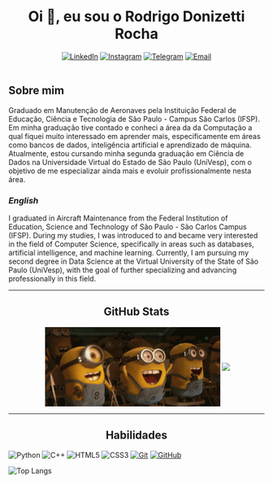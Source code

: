<h1 align="center">Oi 👋, eu sou o Rodrigo Donizetti Rocha </h1>
<div align=center>
  <a href="https://www.linkedin.com/in/rodrigo-donizetti-rocha-37a563216"><img src="https://img.shields.io/badge/Linkedin-0077b5?style=flat&logo=linkedin" alt="LinkedIn" /></a>
  <a href=""><img src="https://img.shields.io/badge/Instagram-E4405F?style=flate&logo=instagram&logoColor=white" alt="Instagram" /></a>
  <a href=""><img src="https://img.shields.io/badge/Telegram-0088cc?style=flat&logo=telegram" alt="Telegram" /></a>
  <a href="mailto:rodrigo.rocha9229@gmail.com"><img src="https://img.shields.io/badge/-Email-000?style=flat&logo=microsoft-outlook&logoColor=E94D5F" alt="Email" emailto /></a>  
</div>
<br>

 ## Sobre mim

Graduado em Manutenção de Aeronaves pela Instituição Federal de Educação, Ciência e Tecnologia de São Paulo - Campus São Carlos (IFSP). Em minha graduação tive contado e conheci a área da da Computação a qual fiquei muito interessado em aprender mais, especificamente em áreas como bancos de dados, inteligência artificial e aprendizado de máquina. Atualmente, estou cursando minha segunda graduação em Ciência de Dados na Universidade Virtual do Estado de São Paulo (UniVesp), com o objetivo de me especializar ainda mais e evoluir profissionalmente nesta área.


### *English*

I graduated in Aircraft Maintenance from the Federal Institution of Education, Science and Technology of São Paulo - São Carlos Campus (IFSP). During my studies, I was introduced to and became very interested in the field of Computer Science, specifically in areas such as databases, artificial intelligence, and machine learning. Currently, I am pursuing my second degree in Data Science at the Virtual University of the State of São Paulo (UniVesp), with the goal of further specializing and advancing professionally in this field.

---

<h2 align="center">GitHub Stats </h2>

<p align="center" >&nbsp;<img align="center" width="345px" src="https://github.com/rodrigodrocha/rodrigodrocha/blob/main/my/giphy.gif"/> <img align="center" src="https://github-readme-stats.vercel.app/api?username=rodrigodrocha&theme=transparent&bg_color=002&border_color=30A3DC&show_icons=true&icon_color=30A3DC&title_color=E94D5F&text_color=FFF" /> </p>

---
<h2 align="center">Habilidades </h2>

![Python](https://img.shields.io/badge/Python-000?style=for-the-badge&logo=python)
![C++](https://img.shields.io/badge/C%2B%2B-000?style=for-the-badge&logo=c%2B%2B&logoColor=00599C)
![HTML5](https://img.shields.io/badge/HTML-000?style=for-the-badge&logo=html5&logoColor=30A3DC)
![CSS3](https://img.shields.io/badge/CSS3-000?style=for-the-badge&logo=css3&logoColor=E94D5F)
[![Git](https://img.shields.io/badge/Git-000?style=for-the-badge&logo=git&logoColor=E94D5F)](https://git-scm.com/doc) 
[![GitHub](https://img.shields.io/badge/GitHub-000?style=for-the-badge&logo=github&logoColor=30A3DC)](https://docs.github.com/)

![Top Langs](https://github-readme-stats-git-masterrstaa-rickstaa.vercel.app/api/top-langs/?username=rodrigodrocha&layout=compact&bg_color=002&border_color=30A3DC&title_color=E94D5F&text_color=FFF)



<!--
**rodrigodrocha/rodrigodrocha** is a ✨ _special_ ✨ repository because its `README.md` (this file) appears on your GitHub profile.

Here are some ideas to get you started:

- 🔭 I’m currently working on ...
- 🌱 I’m currently learning ...
- 👯 I’m looking to collaborate on ...
- 🤔 I’m looking for help with ...
- 💬 Ask me about ...
- 📫 How to reach me: ...
- 😄 Pronouns: ...
- ⚡ Fun fact: ...
-->
